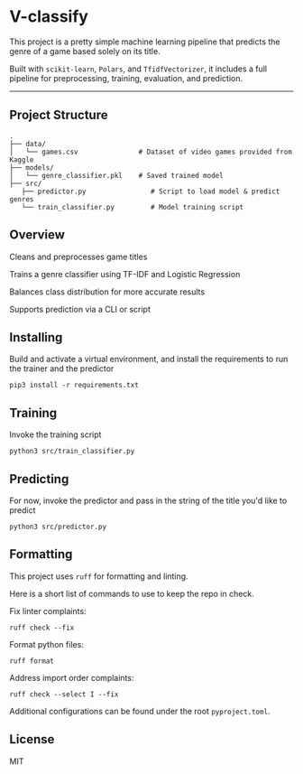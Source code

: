 # V-classify

This project is a pretty simple machine learning pipeline that predicts the genre of a game based solely on its title.

Built with `scikit-learn`, `Polars`, and `TfidfVectorizer`, it includes a full pipeline for preprocessing, training, evaluation, and prediction.

---

## Project Structure

```
.
├── data/
│   └── games.csv               # Dataset of video games provided from Kaggle
├── models/
│   └── genre_classifier.pkl    # Saved trained model
├── src/
   ├── predictor.py                # Script to load model & predict genres
   └── train_classifier.py         # Model training script
```

## Overview

Cleans and preprocesses game titles

Trains a genre classifier using TF-IDF and Logistic Regression

Balances class distribution for more accurate results

Supports prediction via a CLI or script

## Installing

Build and activate a virtual environment, and install the requirements to run the trainer and the predictor

`pip3 install -r requirements.txt`

## Training 

Invoke the training script

`python3 src/train_classifier.py`

## Predicting

For now, invoke the predictor and pass in the string of the title you'd like to predict

`python3 src/predictor.py`


## Formatting

This project uses `ruff` for formatting and linting.

Here is a short list of commands to use to keep the repo in check.

Fix linter complaints:

`ruff check --fix` 

Format python files:

`ruff format`

Address import order complaints:

`ruff check --select I --fix`

Additional configurations can be found under the root `pyproject.toml`.

## License

MIT